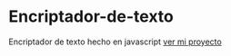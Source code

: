 # Encriptador-de-texto
Encriptador de texto hecho en javascript
<a href="https://manuelchoche.github.io/Encriptador-de-texto/"> ver mi proyecto </a>
